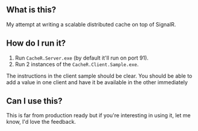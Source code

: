 ## What is this?
My attempt at writing a scalable distributed cache on top of SignalR.

## How do I run it?

1. Run `CacheR.Server.exe` (by default it'll run on port 91).
2. Run 2 instances of the `CacheR.Client.Sample.exe`.

The instructions in the client sample should be clear. You should be able to add a value in one client and have it be available in the other immediately

## Can I use this?
This is far from production ready but if you're interesting in using it, let me know, I'd love the feedback.